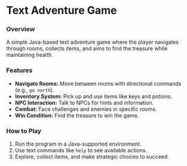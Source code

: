 # Text Adventure Game

### Overview
A simple Java-based text adventure game where the player navigates through rooms, collects items, and aims to find the treasure while maintaining health.

### Features
- **Navigate Rooms:** Move between rooms with directional commands (e.g., `go north`).
- **Inventory System:** Pick up and use items like keys and potions.
- **NPC Interaction:** Talk to NPCs for hints and information.
- **Combat:** Face challenges and enemies in specific rooms.
- **Win Condition:** Find the treasure to win the game.

### How to Play
1. Run the program in a Java-supported environment.
2. Use text commands like `help` to see available actions.
3. Explore, collect items, and make strategic choices to succeed.
